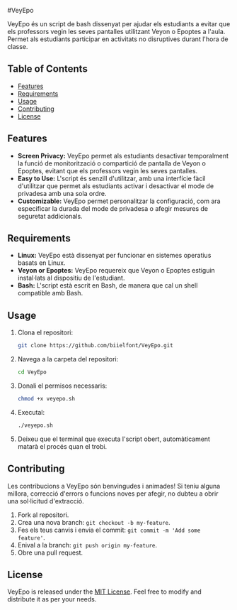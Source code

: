 #VeyEpo

VeyEpo és un script de bash dissenyat per ajudar els estudiants a evitar que els professors vegin les seves pantalles utilitzant Veyon o Epoptes a l'aula. Permet als estudiants participar en activitats no disruptives durant l'hora de classe.

## Table of Contents
- [Features](#features)
- [Requirements](#requirements)
- [Usage](#usage)
- [Contributing](#contributing)
- [License](#license)

## Features

- **Screen Privacy:** VeyEpo permet als estudiants desactivar temporalment la funció de monitorització o compartició de pantalla de Veyon o Epoptes, evitant que els professors vegin les seves 
                      pantalles.
- **Easy to Use:** L'script és senzill d'utilitzar, amb una interfície fàcil d'utilitzar que permet als estudiants activar i desactivar el mode de privadesa amb una sola ordre.
- **Customizable:** VeyEpo permet personalitzar la configuració, com ara especificar la durada del mode de privadesa o afegir mesures de seguretat addicionals.
  
## Requirements

- **Linux:** VeyEpo està dissenyat per funcionar en sistemes operatius basats en Linux.
- **Veyon or Epoptes:** VeyEpo requereix que Veyon o Epoptes estiguin instal·lats al dispositiu de l'estudiant.
- **Bash:** L'script està escrit en Bash, de manera que cal un shell compatible amb Bash.

## Usage

1. Clona el repositori:

   ```bash
   git clone https://github.com/biielfont/VeyEpo.git
   ```

2. Navega a la carpeta del repositori:

   ```bash
   cd VeyEpo
   ```

3. Donali el permisos necessaris:

   ```bash
   chmod +x veyepo.sh
   ```

4. Executal:

   ```bash
   ./veyepo.sh
   ```

5. Deixeu que el terminal que executa l'script obert, automàticament matarà el procés quan el trobi.

## Contributing

Les contribucions a VeyEpo són benvingudes i animades! Si teniu alguna millora, correcció d'errors o funcions noves per afegir, no dubteu a obrir una sol·licitud d'extracció.

1. Fork al repositori.
2. Crea una nova branch: `git checkout -b my-feature`.
3. Fes els teus canvis i envia el commit: `git commit -m 'Add some feature'`.
4. Enival a la branch: `git push origin my-feature`.
5. Obre una pull request.

## License

VeyEpo is released under the [MIT License](LICENSE). Feel free to modify and distribute it as per your needs.
